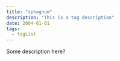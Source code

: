 ```yaml
---
title: "sphagnum"
description: "This is a tag description"
date: 2004-01-01
tags:
  - tagList
---
```


Some description here?